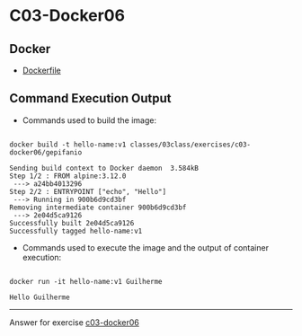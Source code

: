 # C03-Docker06

## Docker 
- [Dockerfile](Dockerfile)

## Command Execution Output
- Commands used to build  the image:
```

docker build -t hello-name:v1 classes/03class/exercises/c03-docker06/gepifanio

Sending build context to Docker daemon  3.584kB
Step 1/2 : FROM alpine:3.12.0
 ---> a24bb4013296
Step 2/2 : ENTRYPOINT ["echo", "Hello"]
 ---> Running in 900b6d9cd3bf
Removing intermediate container 900b6d9cd3bf
 ---> 2e04d5ca9126
Successfully built 2e04d5ca9126
Successfully tagged hello-name:v1

```

- Commands used to execute the image and the output of container execution:
```

docker run -it hello-name:v1 Guilherme

Hello Guilherme

```

<!-- Don't change anything below this point-->
<!-- Before commiting, remove both commented lines--> 
***
Answer for exercise [c03-docker06](https://github.com/devopsacademyau/academy/blob/af3225a3436f263164e8daebc6bbd1ef3122b900/classes/03class/exercises/c03-docker06/README.md)